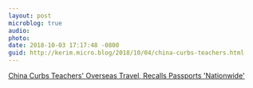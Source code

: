```yaml
---
layout: post
microblog: true
audio: 
photo: 
date: 2018-10-03 17:17:48 -0800
guid: http://kerim.micro.blog/2018/10/04/china-curbs-teachers.html
---
```

[China Curbs Teachers' Overseas Travel, Recalls Passports 'Nationwide'](https://www.rfa.org/english/news/china/teachers-passports-10022018133856.html)
